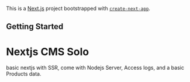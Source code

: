This is a [Next.js](https://nextjs.org/) project bootstrapped with [`create-next-app`](https://github.com/vercel/next.js/tree/canary/packages/create-next-app).

## Getting Started

# Nextjs CMS Solo

basic nextjs with SSR, come with Nodejs Server, Access logs, and a basic Products data.

